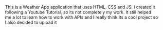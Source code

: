 This is a Weather App application that uses HTML, CSS and JS. I created it following a Youtube Tutorial, so its not completely my work.
It still helped me a lot to learn how to work with APIs and I really think its a cool project so I also decided to upload it
